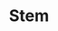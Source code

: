 ---
title: "Stem"

categories: ['']

tags: ['Stem']

arwords: 'الجذع'

arexps: []

enwords: ['Stem']

enexps: []

arlexicons: 'ج'

enlexicons: 'S'

authors: ['Ruqayya Roshdy']

translators: ['']

citations: 'العربية والذكاء الاصطناعي'

sources: 'مركز الملك عبدالله بن عبدالعزيز الدولي لخدمة اللغة العربية'

word: "true"

slug: ""
---